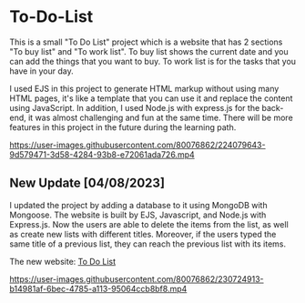# To-Do-List

This is a small "To Do List" project which is a website that has 2 sections "To buy list" and "To work list". To buy list shows the current date and you can add the things that you want to buy. To work list is for the tasks that you have in your day.


I used EJS in this project to generate HTML markup without using many HTML pages, it's like a template that you can use it and replace the content using JavaScript. In addition, I used Node.js with express.js for the back-end, it was almost challenging and fun at the same time. There will be more features in this project in the future during the learning path.


https://user-images.githubusercontent.com/80076862/224079643-9d579471-3d58-4284-93b8-e72061ada726.mp4

## New Update [04/08/2023]


I updated the project by adding a database to it using MongoDB with Mongoose. The website is built by EJS, Javascript, and Node.js with Express.js. Now the users are able to delete the items from the list, as well as create new lists with different titles. Moreover, if the users typed the same title of a previous list, they can reach the previous list with its items.

The new website: [To Do List](https://to-do-list-4fft.onrender.com/) 


https://user-images.githubusercontent.com/80076862/230724913-b14981af-6bec-4785-a113-95064ccb8bf8.mp4

